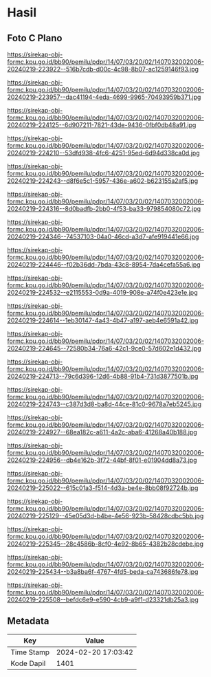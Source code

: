 # Hasil

## Foto C Plano

https://sirekap-obj-formc.kpu.go.id/bb90/pemilu/pdpr/14/07/03/20/02/1407032002006-20240219-223922--516b7cdb-d00c-4c98-8b07-ac1259146f93.jpg

https://sirekap-obj-formc.kpu.go.id/bb90/pemilu/pdpr/14/07/03/20/02/1407032002006-20240219-223957--dac41194-4eda-4699-9965-70493959b371.jpg

https://sirekap-obj-formc.kpu.go.id/bb90/pemilu/pdpr/14/07/03/20/02/1407032002006-20240219-224125--6d907211-7821-43de-9436-0fbf0db48a91.jpg

https://sirekap-obj-formc.kpu.go.id/bb90/pemilu/pdpr/14/07/03/20/02/1407032002006-20240219-224210--53dfd938-4fc6-4251-95ed-6d94d338ca0d.jpg

https://sirekap-obj-formc.kpu.go.id/bb90/pemilu/pdpr/14/07/03/20/02/1407032002006-20240219-224243--d8f6e5c1-5957-436e-a602-b623155a2af5.jpg

https://sirekap-obj-formc.kpu.go.id/bb90/pemilu/pdpr/14/07/03/20/02/1407032002006-20240219-224316--8d0badfb-2bb0-4f53-ba33-979854080c72.jpg

https://sirekap-obj-formc.kpu.go.id/bb90/pemilu/pdpr/14/07/03/20/02/1407032002006-20240219-224346--74537103-04a0-46cd-a3d7-afe919441e66.jpg

https://sirekap-obj-formc.kpu.go.id/bb90/pemilu/pdpr/14/07/03/20/02/1407032002006-20240219-224446--f02b36dd-7bda-43c8-8954-7da4cefa55a6.jpg

https://sirekap-obj-formc.kpu.go.id/bb90/pemilu/pdpr/14/07/03/20/02/1407032002006-20240219-224532--e2115553-0d9a-4019-908e-a74f0e423e1e.jpg

https://sirekap-obj-formc.kpu.go.id/bb90/pemilu/pdpr/14/07/03/20/02/1407032002006-20240219-224614--1eb30147-4a43-4b47-a197-aeb4e6591a42.jpg

https://sirekap-obj-formc.kpu.go.id/bb90/pemilu/pdpr/14/07/03/20/02/1407032002006-20240219-224645--72580b34-76a6-42c1-9ce0-57d602e1d432.jpg

https://sirekap-obj-formc.kpu.go.id/bb90/pemilu/pdpr/14/07/03/20/02/1407032002006-20240219-224713--79c6d396-12d6-4b88-91b4-731d3877501b.jpg

https://sirekap-obj-formc.kpu.go.id/bb90/pemilu/pdpr/14/07/03/20/02/1407032002006-20240219-224743--c387d3d8-ba8d-44ce-81c0-9678a7eb5245.jpg

https://sirekap-obj-formc.kpu.go.id/bb90/pemilu/pdpr/14/07/03/20/02/1407032002006-20240219-224927--68ea182c-a611-4a2c-aba6-41268a40b188.jpg

https://sirekap-obj-formc.kpu.go.id/bb90/pemilu/pdpr/14/07/03/20/02/1407032002006-20240219-224956--db4e162b-3f72-44bf-8f01-e01904dd8a73.jpg

https://sirekap-obj-formc.kpu.go.id/bb90/pemilu/pdpr/14/07/03/20/02/1407032002006-20240219-225022--615c01a3-f514-4d3a-be4e-8bb08f92724b.jpg

https://sirekap-obj-formc.kpu.go.id/bb90/pemilu/pdpr/14/07/03/20/02/1407032002006-20240219-225129--45e05d3d-b4be-4e56-923b-58428cdbc5bb.jpg

https://sirekap-obj-formc.kpu.go.id/bb90/pemilu/pdpr/14/07/03/20/02/1407032002006-20240219-225345--28c4586b-8cf0-4e92-8b65-4382b28cdebe.jpg

https://sirekap-obj-formc.kpu.go.id/bb90/pemilu/pdpr/14/07/03/20/02/1407032002006-20240219-225434--b3a8ba6f-4767-4fd5-beda-ca743686fe78.jpg

https://sirekap-obj-formc.kpu.go.id/bb90/pemilu/pdpr/14/07/03/20/02/1407032002006-20240219-225508--befdc6e9-e590-4cb9-a9f1-d23321db25a3.jpg


## Metadata

| Key        | Value               |
| ---------- | ------------------- |
| Time Stamp | 2024-02-20 17:03:42 |
| Kode Dapil | 1401                |



